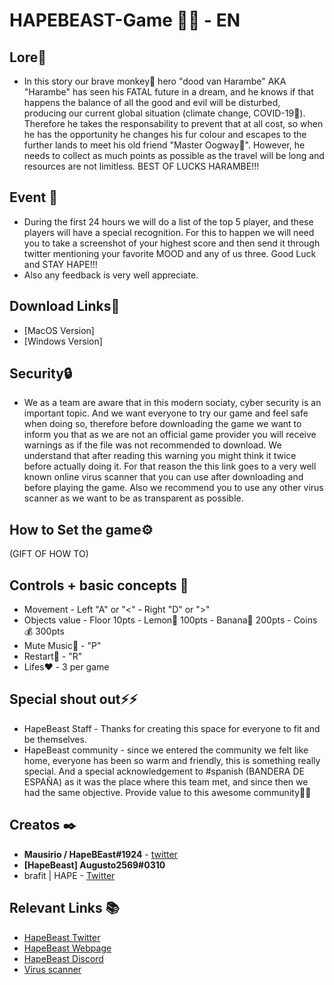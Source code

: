 # HAPEBEAST-Game 🍌🍌 - EN
## Lore🔮
* In this story our brave monkey🦍 hero "dood van Harambe" AKA "Harambe" has seen his FATAL future in a dream, and he knows if that happens the balance of all the good and evil will be disturbed, producing our current global situation (climate change, COVID-19🦠). Therefore he takes the responsability to prevent that at all cost, so when he has the opportunity he changes his fur colour and escapes to the further lands to meet his old friend "Master Oogway🐢". However, he needs to collect as much points as possible as the travel will be long and resources are not limitless. BEST OF LUCKS HARAMBE!!!

##  Event 📖
* During the first 24 hours we will do a list of the top 5 player, and these players will have a special recognition. For this to happen we will need you to take a screenshot of your highest score and then send it through twitter mentioning your favorite MOOD and any of us three. Good Luck and STAY HAPE!!!
* Also any feedback is very well appreciate.

## Download Links🔗
* [MacOS Version]
* [Windows Version]

## Security🔒
* We as a team are aware that in this modern sociaty, cyber security is an important topic. And we want everyone to try our game and feel safe when doing so, therefore before downloading the game we want to inform you that as we are not an official game provider you will receive warnings as if the file was not recommended to download. We understand that after reading this warning you might think it twice before actually doing it. For that reason the this link goes to a very well known online virus scanner that you can use after downloading and before playing the game. Also we recommend you to use any other virus scanner as we want to be as transparent as possible.

## How to Set the game⚙️
(GIFT OF HOW TO)



## Controls + basic concepts 📑
* Movement - Left "A" or "<" - Right "D" or ">"
* Objects value - Floor 10pts - Lemon🍋 100pts - Banana🍌 200pts - Coins💰 300pts
* Mute Music🎵 - "P"
* Restart🔄 - "R"
* Lifes❤️ - 3 per game

## Special shout out⚡⚡
* HapeBeast Staff - Thanks for creating this space for everyone to fit and be themselves.
* HapeBeast community - since we entered the community we felt like home, everyone has been so warm and friendly, this is something really special. And a special acknowledgement to #spanish (BANDERA DE ESPAÑA) as it was the place where this team met, and since then we had the same objective. Provide value to this awesome community🥇🥇

## Creatos ✒️
* **Mausirio / HapeBEast#1924** - [twitter](https://mobile.twitter.com/Mauricio202003)
* **[HapeBeast] Augusto2569#0310**  
* brafit | HAPE - [Twitter](https://twitter.com/brafit201?t=GZyvkU5mDVE605O2frVZbA&s=08)

## Relevant Links 📚
* [HapeBeast Twitter](https://mobile.twitter.com/hapebeastgang) 
* [HapeBeast Webpage](https://www.hapebeast.com/)
* [HapeBeast Discord](https://discord.com/invite/hypebeast) 
* [Virus scanner](https://www.virustotal.com/gui/home/upload)
